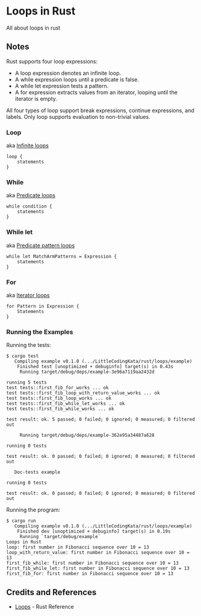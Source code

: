 # Loops in Rust

All about loops in rust

## Notes

Rust supports four loop expressions:

* A loop expression denotes an infinite loop.
* A while expression loops until a predicate is false.
* A while let expression tests a pattern.
* A for expression extracts values from an iterator, looping until the iterator is empty.

All four types of loop support break expressions, continue expressions, and labels. Only loop supports evaluation to non-trivial values.

### Loop

aka [Infinite loops](https://doc.rust-lang.org/reference/expressions/loop-expr.html#infinite-loops)

    loop {
        statements
    }

### While

aka [Predicate loops](https://doc.rust-lang.org/reference/expressions/loop-expr.html#predicate-loops)

    while condition {
        statements
    }

### While let

aka [Predicate pattern loops](https://doc.rust-lang.org/reference/expressions/loop-expr.html#predicate-pattern-loops)

    while let MatchArmPatterns = Expression {
        statements
    }

### For

aka [Iterator loops](https://doc.rust-lang.org/reference/expressions/loop-expr.html#iterator-loops)

    for Pattern in Expression {
        Statements
    }


### Running the Examples

Running the tests:

```
$ cargo test
   Compiling example v0.1.0 (.../LittleCodingKata/rust/loops/example)
    Finished test [unoptimized + debuginfo] target(s) in 0.43s
     Running target/debug/deps/example-3e96a7119aa2432d

running 5 tests
test tests::first_fib_for_works ... ok
test tests::first_fib_loop_with_return_value_works ... ok
test tests::first_fib_loop_works ... ok
test tests::first_fib_while_let_works ... ok
test tests::first_fib_while_works ... ok

test result: ok. 5 passed; 0 failed; 0 ignored; 0 measured; 0 filtered out

     Running target/debug/deps/example-362e95a34487a628

running 0 tests

test result: ok. 0 passed; 0 failed; 0 ignored; 0 measured; 0 filtered out

   Doc-tests example

running 0 tests

test result: ok. 0 passed; 0 failed; 0 ignored; 0 measured; 0 filtered out
```

Running the program:

```
$ cargo run
   Compiling example v0.1.0 (.../LittleCodingKata/rust/loops/example)
    Finished dev [unoptimized + debuginfo] target(s) in 0.19s
     Running `target/debug/example`
Loops in Rust
loop: first number in Fibonacci sequence over 10 = 13
loop_with_return_value: first number in Fibonacci sequence over 10 = 13
first_fib_while: first number in Fibonacci sequence over 10 = 13
first_fib_while_let: first number in Fibonacci sequence over 10 = 13
first_fib_for: first number in Fibonacci sequence over 10 = 13

```

## Credits and References

* [Loops](https://doc.rust-lang.org/reference/expressions/loop-expr.html) - Rust Reference
